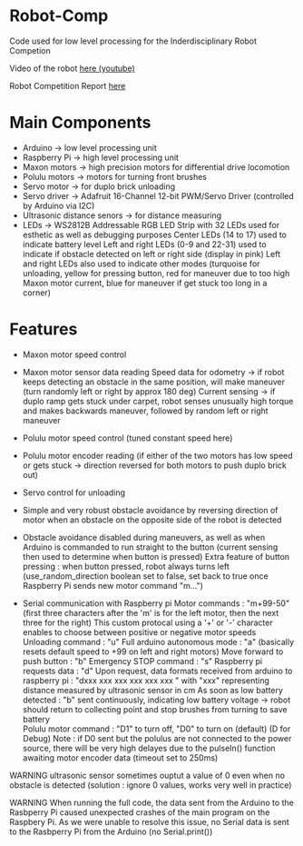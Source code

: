 # Robot-Comp
Code used for low level processing for the Inderdisciplinary Robot Competion

Video of the robot [here (youtube)](https://www.youtube.com/watch?v=vqCzc3zlJ8U)

Robot Competition Report [here](https://drive.google.com/file/d/1sISDkwHlUgYIt9PJVt_OxYXLAwWDXRC6/view)

# Main Components
- Arduino -> low level processing unit
- Raspberry Pi -> high level processing unit
- Maxon motors -> high precision motors for differential drive locomotion 
- Polulu motors -> motors for turning front brushes
- Servo motor -> for duplo brick unloading
- Servo driver -> Adafruit 16-Channel 12-bit PWM/Servo Driver (controlled by Arduino via I2C)
- Ultrasonic distance senors -> for distance measuring
- LEDs -> WS2812B Addressable RGB LED Strip with 32 LEDs used for esthetic as well as debugging purposes
    Center LEDs (14 to 17) used to indicate battery level
    Left and right LEDs (0-9 and 22-31) used to indicate if obstacle detected on left or right side (display in pink)
        Left and right LEDs also used to indicate other modes (turquoise for unloading, yellow for pressing button, 
            red for maneuver due to too high Maxon motor current, blue for maneuver if get stuck too long in a corner)

# Features
- Maxon motor speed control
- Maxon motor sensor data reading 
    Speed data for odometry -> if robot keeps detecting an obstacle in the same position, will make maneuver (turn randomly left or right by approx 180 deg)
    Current sensing -> if duplo ramp gets stuck under carpet, robot senses unusually high torque and makes backwards maneuver, followed by random left or right maneuver
- Polulu motor speed control (tuned constant speed here)
- Polulu motor encoder reading (if either of the two motors has low speed or gets stuck -> direction reversed for both motors to push duplo brick out)
- Servo control for unloading
- Simple and very robust obstacle avoidance by reversing direction of motor when an obstacle on the opposite side of the robot is detected
- Obstacle avoidance disabled during maneuvers, as well as when Arduino is commanded to run straight to the button (current sensing then used to determine when button is pressed)
  Extra feature of button pressing : when button pressed, robot always turns left (use_random_direction boolean set to false, set back to true once Raspberry Pi sends new motor command "m...") 


- Serial communication with Raspberry pi
Motor commands : "m+99-50" (first three characters after the 'm' is for the left motor, then the next three for the right)
    This custom protocal using a '+' or '-' character enables to choose between positive or negative motor speeds
Unloading command : "u"
Full arduino autonomous mode : "a" (basically resets default speed to +99 on left and right motors)
Move forward to push button : "b"
Emergency STOP command : "s"
Raspberry pi requests data : "d"
    Upon request, data formats received from arduino to raspberry pi :
        "dxxx xxx xxx xxx xxx xxx " with "xxx" representing distance measured by ultrasonic sensor in cm 
    As soon as low battery detected : "b" sent continuously, indicating low battery voltage -> robot should return to collecting point and stop brushes from turning to save battery      
Polulu motor command : "D1" to turn off, "D0" to turn on (default) (D for Debug)
    Note : if D0 sent but the polulus are not connected to the power source, there will be very high delayes due to the pulseIn() function awaiting motor encoder data (timeout set to 250ms)


WARNING ultrasonic sensor sometimes ouptut a value of 0 even when no obstacle is detected
(solution : ignore 0 values, works very well in practice)

WARNING When running the full code, the data sent from the Arduino to the Rasbperry Pi caused unexpected crashes of the main program on the Raspbery Pi.
  As we were unable to resolve this issue, no Serial data is sent to the Rasbperry Pi from the Arduino (no Serial.print())
